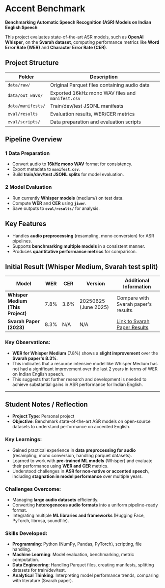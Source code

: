 # Accent Benchmark

**Benchmarking Automatic Speech Recognition (ASR) Models on Indian English Speech**

This project evaluates state-of-the-art ASR models, such as **OpenAI Whisper**, on the **Svarah dataset**, computing performance metrics like **Word Error Rate (WER)** and **Character Error Rate (CER)**.



##  Project Structure

| Folder                  | Description |
|-------------------------|-------------|
| `data/raw/`             | Original Parquet files containing audio data |
| `data/out_wavs/`        | Exported 16kHz mono WAV files and `manifest.csv` |
| `data/manifests/`       | Train/dev/test JSONL manifests |
| `eval/results`          | Evaluation results, WER/CER metrics |
| `eval/scripts/`         | Data preparation and evaluation scripts |



##  Pipeline Overview

### 1 Data Preparation
- Convert audio to **16kHz mono WAV** format for consistency.
- Export metadata to **`manifest.csv`**.
- Build **train/dev/test JSONL splits** for model evaluation.

### 2️ Model Evaluation
- Run currently **Whisper models** (medium/) on test data.
- Compute **WER** and **CER** using **`jiwer`**.
- Save outputs to **`eval/results/`** for analysis.



##  Key Features
- Handles **audio preprocessing** (resampling, mono conversion) for ASR pipelines.
- Supports **benchmarking multiple models** in a consistent manner.
- Produces **quantitative performance metrics** for comparison.



## Initial Result (Whisper Medium, Svarah test split)

| Model                        | **WER** | **CER** | **Version**               | **Additional Information**                                                  |
|------------------------------|---------|---------|---------------------------|------------------------------------------------------------------------------|
| **Whisper Medium (This Project)** | 7.8%    | 3.6%    | 20250625 (June 2025)       | Compare with Svarah paper's results.                                          |
| **Svarah Paper (2023)**       | 8.3%    | N/A | N/A                       | [Link to Svarah Paper Results](https://github.com/AI4Bharat/Svarah?tab=readme-ov-file#table-1-wer-comparison) |

### Key Observations:
- **WER for Whisper Medium** (7.8%) shows a **slight improvement** over the **Svarah paper's 8.3%**.
- This indicates that a resource intensive model like Whisper Medium has not had a significant improvement over the last 2 years in terms of WER on Indian English speech.
- This suggests that further research and development is needed to achieve substantial gains in ASR performance for Indian English.

---

## Student Notes / Reflection

- **Project Type**: Personal project 
- **Objective**: Benchmark state-of-the-art ASR models on open-source datasets to understand performance on accented English.  

### Key Learnings:
- Gained practical experience in **data preprocessing for audio** (resampling, mono conversion, handling parquet datasets).  
- Learned to work with **pre-trained ML models** (Whisper) and evaluate their performance using **WER and CER** metrics.  
- Understood challenges in **ASR for non-native or accented speech**, including **stagnation in model performance** over multiple years.  

### Challenges Overcome:
- Managing **large audio datasets** efficiently.  
- Converting **heterogeneous audio formats** into a uniform pipeline-ready format.  
- Integrating multiple **ML libraries and frameworks** (Hugging Face, PyTorch, librosa, soundfile).  

### Skills Developed:
- **Programming**: Python (NumPy, Pandas, PyTorch), scripting, file handling.  
- **Machine Learning**: Model evaluation, benchmarking, metric computation.  
- **Data Engineering**: Handling Parquet files, creating manifests, splitting datasets for train/dev/test.  
- **Analytical Thinking**: Interpreting model performance trends, comparing with literature (Svarah paper).  
